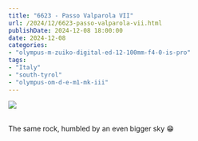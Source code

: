 ```yaml
---
title: "6623 - Passo Valparola VII"
url: /2024/12/6623-passo-valparola-vii.html
publishDate: 2024-12-08 18:00:00
date: 2024-12-08
categories:
- "olympus-m-zuiko-digital-ed-12-100mm-f4-0-is-pro"
tags:
- "Italy"
- "south-tyrol"
- "olympus-om-d-e-m1-mk-iii"
---
```

<div class="container">
<div class="center"><a target="_blank" href="https://d25zfm9zpd7gm5.cloudfront.net/1200x1200/2020/20200908_120901_lr.jpg"><img class="webfeedsFeaturedVisual" src="https://d25zfm9zpd7gm5.cloudfront.net/0600x0600/2020/20200908_120901_lr.jpg" /></a></div>
</div>
<br />

The same rock, humbled by an even bigger sky :grin:
